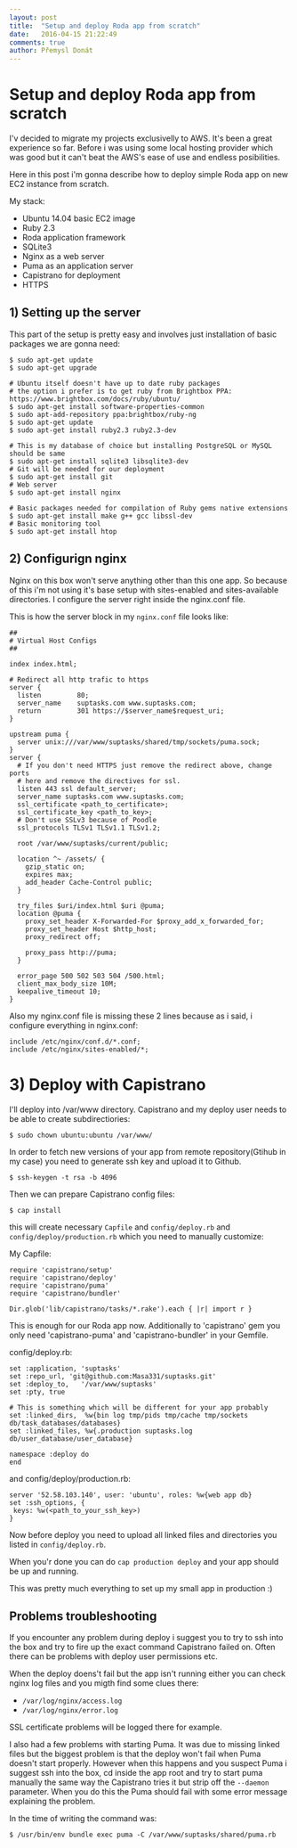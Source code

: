 ```yaml
---
layout: post
title:  "Setup and deploy Roda app from scratch"
date:   2016-04-15 21:22:49
comments: true
author: Přemysl Donát
---
```

# Setup and deploy Roda app from scratch

I'v decided to migrate my projects exclusivelly to AWS. It's been a great experience so far. Before i was using some local hosting provider which was good but it can't beat the AWS's ease of use and endless posibilities.

Here in this post i'm gonna describe how to deploy simple Roda app on new EC2 instance from scratch.

My stack:

* Ubuntu 14.04 basic EC2 image
* Ruby 2.3
* Roda application framework
* SQLite3
* Nginx as a web server
* Puma as an application server
* Capistrano for deployment
* HTTPS

## 1) Setting up the server

This part of the setup is pretty easy and involves just installation of basic packages we are gonna need:

~~~
$ sudo apt-get update
$ sudo apt-get upgrade

# Ubuntu itself doesn't have up to date ruby packages
# the option i prefer is to get ruby from Brightbox PPA: https://www.brightbox.com/docs/ruby/ubuntu/
$ sudo apt-get install software-properties-common
$ sudo apt-add-repository ppa:brightbox/ruby-ng
$ sudo apt-get update
$ sudo apt-get install ruby2.3 ruby2.3-dev

# This is my database of choice but installing PostgreSQL or MySQL should be same
$ sudo apt-get install sqlite3 libsqlite3-dev
# Git will be needed for our deployment
$ sudo apt-get install git
# Web server
$ sudo apt-get install nginx

# Basic packages needed for compilation of Ruby gems native extensions
$ sudo apt-get install make g++ gcc libssl-dev
# Basic monitoring tool
$ sudo apt-get install htop
~~~

## 2) Configurign nginx

Nginx on this box won't serve anything other than this one app. So because of this i'm not using it's base setup with sites-enabled and sites-available directories. I configure the server right inside the nginx.conf file.


This is how the server block in my `nginx.conf` file looks like:

~~~
##
# Virtual Host Configs
##

index index.html;

# Redirect all http trafic to https
server {
  listen         80;
  server_name    suptasks.com www.suptasks.com;
  return         301 https://$server_name$request_uri;
}

upstream puma {
  server unix:///var/www/suptasks/shared/tmp/sockets/puma.sock;
}
server {
  # If you don't need HTTPS just remove the redirect above, change ports
  # here and remove the directives for ssl.
  listen 443 ssl default_server;
  server_name suptasks.com www.suptasks.com;
  ssl_certificate <path_to_certificate>;
  ssl_certificate_key <path_to_key>;
  # Don't use SSLv3 because of Poodle
  ssl_protocols TLSv1 TLSv1.1 TLSv1.2;

  root /var/www/suptasks/current/public;

  location ^~ /assets/ {
    gzip_static on;
    expires max;
    add_header Cache-Control public;
  }

  try_files $uri/index.html $uri @puma;
  location @puma {
    proxy_set_header X-Forwarded-For $proxy_add_x_forwarded_for;
    proxy_set_header Host $http_host;
    proxy_redirect off;

    proxy_pass http://puma;
  }

  error_page 500 502 503 504 /500.html;
  client_max_body_size 10M;
  keepalive_timeout 10;
}
~~~

Also my nginx.conf file is missing these 2 lines because as i said, i configure everything in nginx.conf:

~~~
include /etc/nginx/conf.d/*.conf;
include /etc/nginx/sites-enabled/*;
~~~

# 3) Deploy with Capistrano
I'll deploy into /var/www directory. Capistrano and my deploy user needs to be able to create subdirectiories:

~~~
$ sudo chown ubuntu:ubuntu /var/www/
~~~

In order to fetch new versions of your app from remote repository(Gtihub in my case) you need to generate ssh key and upload it to Github.

~~~
$ ssh-keygen -t rsa -b 4096
~~~

Then we can prepare Capistrano config files:

~~~
$ cap install
~~~

this will create necessary `Capfile` and `config/deploy.rb` and `config/deploy/production.rb` which you need to manually customize:

My Capfile:

~~~
require 'capistrano/setup'
require 'capistrano/deploy'
require 'capistrano/puma'
require 'capistrano/bundler'

Dir.glob('lib/capistrano/tasks/*.rake').each { |r| import r }
~~~

This is enough for our Roda app now. Additionally to 'capistrano' gem you only need 'capistrano-puma' and 'capistrano-bundler' in your Gemfile.

config/deploy.rb:

~~~
set :application, 'suptasks'
set :repo_url, 'git@github.com:Masa331/suptasks.git'
set :deploy_to,   '/var/www/suptasks'
set :pty, true

# This is something which will be different for your app probably
set :linked_dirs,  %w{bin log tmp/pids tmp/cache tmp/sockets db/task_databases/databases}
set :linked_files, %w{.production suptasks.log db/user_database/user_database}

namespace :deploy do
end
~~~

and config/deploy/production.rb:

~~~
server '52.58.103.140', user: 'ubuntu', roles: %w{web app db}
set :ssh_options, {
 keys: %w(<path_to_your_ssh_key>)
}
~~~

Now before deploy you need to upload all linked files and directories you listed in `config/deploy.rb`.

When you'r done you can do `cap production deploy` and your app should be up and running.

This was pretty much everything to set up  my small app in production :)

## Problems troubleshooting
If you encounter any problem during deploy i suggest you to try to ssh into the box and try to fire up the exact command Capistrano failed on. Often there can be problems with deploy user permissions etc.

When the deploy doens't fail but the app isn't running either you can check nginx log files and you migth find some clues there:

* `/var/log/nginx/access.log`
* `/var/log/nginx/error.log`

SSL certificate problems will be logged there for example.


I also had a few problems with starting Puma. It was due to missing linked files but the biggest problem is that the deploy won't fail when Puma doesn't start properly. However when this happens and you suspect Puma i suggest ssh into the box, cd inside the app root and try to start puma manually the same way the Capistrano tries it but strip off the `--daemon` parameter. When you do this the Puma should fail with some error message explaining the problem.

In the time of writing the command was:

~~~
$ /usr/bin/env bundle exec puma -C /var/www/suptasks/shared/puma.rb
~~~


